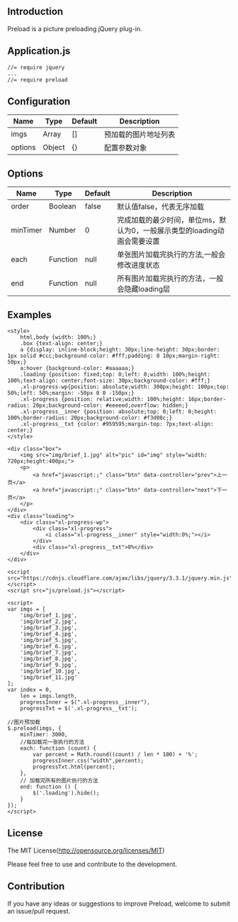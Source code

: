 ## Introduction

Preload is a picture preloading jQuery plug-in.

## Application.js

```
//= require jquery
...
//= require preload
```
## Configuration

| Name      | Type    | Default   | Description |
| --------  | ------  | --------- | ------------ |
| imgs      | Array   |   []      | 预加载的图片地址列表 |
| options   | Object  |   {}      | 配置参数对象 |

## Options

| Name      | Type    |  Default  | Description |
| --------  | ------  | --------- | ------------ |
| order     | Boolean  |   false   | 默认值false，代表无序加载 |
| minTimer     | Number  |   0   | 完成加载的最少时间，单位ms，默认为0，一般展示类型的loading动画会需要设置|
| each      | Function |   null    | 单张图片加载完执行的方法,一般会修改进度状态 |
| end     	| Function |   null    | 所有图片加载完执行的方法，一般会隐藏loading层 |

## Examples

```
<style>
    html,body {width: 100%;}
    .box {text-align: center;}
    a {display: inline-block;height: 30px;line-height: 30px;border: 1px solid #ccc;background-color: #fff;padding: 0 10px;margin-right: 50px;}
    a:hover {background-color: #aaaaaa;}
    .loading {position: fixed;top: 0;left: 0;width: 100%;height: 100%;text-align: center;font-size: 30px;background-color: #fff;}
    .xl-progress-wp{position: absolute;width: 300px;height: 100px;top: 50%;left: 50%;margin: -50px 0 0 -150px;}
    .xl-progress {position: relative;width: 100%;height: 16px;border-radius: 20px;background-color: #eeeeed;overflow: hidden;}
    .xl-progress__inner {position: absolute;top: 0;left: 0;height: 100%;border-radius: 20px;background-color: #f3d08c;}
    .xl-progress__txt {color: #959595;margin-top: 7px;text-align: center;}
</style>

<div class="box">
    <img src="img/brief_1.jpg" alt="pic" id="img" style="width: 720px;height:400px;">
    <p>
        <a href="javascript:;" class="btn" data-controller="prev">上一页</a>
        <a href="javascript:;" class="btn" data-controller="next">下一页</a>
    </p>
</div>
<div class="loading">
    <div class="xl-progress-wp">
        <div class="xl-progress">
            <i class="xl-progress__inner" style="width:0%;"></i>
        </div>
        <div class="xl-progress__txt">0%</div>
    </div>
</div>

<script src="https://cdnjs.cloudflare.com/ajax/libs/jquery/3.3.1/jquery.min.js"></script>
<script src="js/preload.js"></script>

<script>
var imgs = [
    'img/brief_1.jpg',
    'img/brief_2.jpg',
    'img/brief_3.jpg',
    'img/brief_4.jpg',
    'img/brief_5.jpg',
    'img/brief_6.jpg',
    'img/brief_7.jpg',
    'img/brief_8.jpg',
    'img/brief_9.jpg',
    'img/brief_10.jpg',
    'img/brief_11.jpg'
];
var index = 0,
    len = imgs.length,
    progressInner = $(".xl-progress__inner"),
    progressTxt = $('.xl-progress__txt');

//图片预加载
$.preload(imgs, {
    minTimer: 3000,
    //每加载完一张执行的方法
    each: function (count) {
        var percent = Math.round((count) / len * 100) + '%';
        progressInner.css("width",percent);
        progressTxt.html(percent);
    },
    // 加载完所有的图片执行的方法
    end: function () {
        $('.loading').hide();
    }
});
</script>
```

## License

The MIT License(http://opensource.org/licenses/MIT)

Please feel free to use and contribute to the development.

## Contribution

If you have any ideas or suggestions to improve Preload, welcome to submit an issue/pull request.
